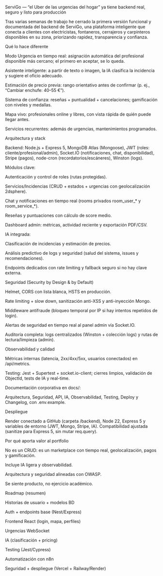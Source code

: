ServiGo — “el Uber de las urgencias del hogar” ya tiene backend real, seguro y listo para producción

Tras varias semanas de trabajo he cerrado la primera versión funcional y documentada del backend de ServiGo, una plataforma inteligente que conecta a clientes con electricistas, fontaneros, cerrajeros y carpinteros disponibles en su zona, priorizando rapidez, transparencia y confianza.

Qué lo hace diferente

Modo Urgencia en tiempo real: asignación automática del profesional disponible más cercano; el primero en aceptar, se lo queda.

Asistente inteligente: a partir de texto o imagen, la IA clasifica la incidencia y sugiere el oficio adecuado.

Estimación de precio previa: rango orientativo antes de confirmar (p. ej., “Cambiar enchufe: 40–55 €”).

Sistema de confianza: reseñas + puntualidad + cancelaciones; gamificación con niveles y medallas.

Mapa vivo: profesionales online y libres, con vista rápida de quién puede llegar antes.

Servicios recurrentes: además de urgencias, mantenimientos programados.

Arquitectura y stack

Backend: Node.js + Express 5, MongoDB Atlas (Mongoose), JWT (roles: cliente/profesional/admin), Socket.IO (notificaciones, chat, disponibilidad), Stripe (pagos), node-cron (recordatorios/escáneres), Winston (logs).

Módulos clave:

Autenticación y control de roles (rutas protegidas).

Servicios/Incidencias (CRUD + estados + urgencias con geolocalización 2dsphere).

Chat y notificaciones en tiempo real (rooms privados room_user_* y room_service_*).

Reseñas y puntuaciones con cálculo de score medio.

Dashboard admin: métricas, actividad reciente y exportación PDF/CSV.

IA integrada:

Clasificación de incidencias y estimación de precios.

Análisis predictivo de logs y seguridad (salud del sistema, issues y recomendaciones).

Endpoints dedicados con rate limiting y fallback seguro si no hay clave externa.

Seguridad (Security by Design & by Default)

Helmet, CORS con lista blanca, HSTS en producción.

Rate limiting + slow down, sanitización anti-XSS y anti-inyección Mongo.

Middleware antifraude (bloqueo temporal por IP si hay intentos repetidos de login).

Alertas de seguridad en tiempo real al panel admin vía Socket.IO.

Auditoría completa: logs centralizados (Winston + colección logs) y rutas de lectura/limpieza (admin).

Observabilidad y calidad

Métricas internas (latencia, 2xx/4xx/5xx, usuarios conectados) en /api/metrics.

Testing: Jest + Supertest + socket.io-client; cierres limpios, validación de ObjectId, tests de IA y real-time.

Documentación corporativa en docs/:

Arquitectura, Seguridad, API, IA, Observabilidad, Testing, Deploy y Changelog, con .env.example.

Despliegue

Render conectado a GitHub (carpeta /backend), Node 22, Express 5 y variables de entorno (JWT, Mongo, Stripe, IA). Compatibilidad ajustada (sanitize para Express 5, sin mutar req.query).

Por qué aporta valor al portfolio

No es un CRUD: es un marketplace con tiempo real, geolocalización, pagos y gamificación.

Incluye IA ligera y observabilidad.

Arquitectura y seguridad alineadas con OWASP.

Se siente producto, no ejercicio académico.

Roadmap (resumen)

Historias de usuario + modelos BD

Auth + endpoints base (Nest/Express)

Frontend React (login, mapa, perfiles)

Urgencias WebSocket

IA (clasificación + pricing)

Testing (Jest/Cypress)

Automatización con n8n

Seguridad + despliegue (Vercel + Railway/Render)

